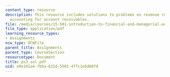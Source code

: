 ```yaml
---
content_type: resource
description: This resource includes solutions to problems on revenue recognition and
  accounting for account receivables.
file: /media/courses/15-501-introduction-to-financial-and-managerial-accounting-spring-2004/e9e161a47b5a631d550147fc1e5d68fd_ps3_sol.pdf
file_type: application/pdf
learning_resource_types:
- Assignments
ocw_type: OCWFile
parent_title: Assignments
parent_type: CourseSection
resourcetype: Document
title: ps3_sol.pdf
uid: e9e161a4-7b5a-631d-5501-47fc1e5d68fd
---
```

